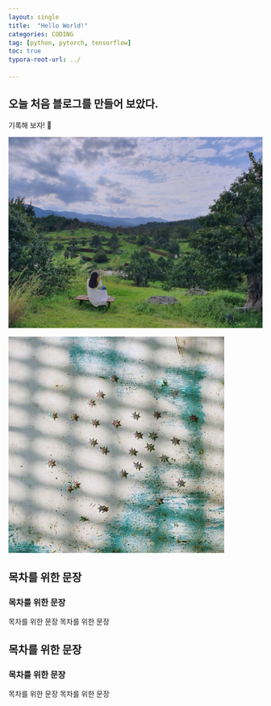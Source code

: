 ```yaml
---
layout: single
title:  "Hello World!"
categories: CODING
tag: [python, pytorch, tensorflow]
toc: true
typora-root-url: ../

---
```



## 오늘 처음 블로그를 만들어 보았다.

기록해 보자! 🚀



![KakaoTalk_Photo_2023-08-19-00-49-39](/images/2023-12-02-first/KakaoTalk_Photo_2023-08-19-00-49-39.jpeg)



![star](/images/2023-12-02-first/star-1529426.jpeg)


## 목차를 위한 문장
### 목차를 위한 문장
목차를 위한 문장
목차를 위한 문장

## 목차를 위한 문장
### 목차를 위한 문장
목차를 위한 문장
목차를 위한 문장